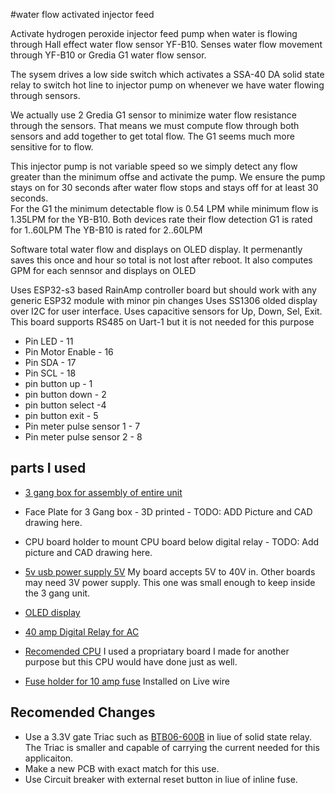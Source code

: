#water flow activated injector feed

Activate hydrogen peroxide injector feed pump when water is flowing through Hall effect water flow sensor YF-B10.  Senses water flow movement through YF-B10 or Gredia G1 water flow sensor.  

The sysem drives a low side switch which activates a SSA-40 DA solid state relay to switch hot line to injector pump on whenever we have water flowing through 
sensors. 

We actually use 2 Gredia G1 sensor to minimize water flow 
resistance through the sensors. That means we must compute flow through 
both sensors and add together to get total flow.   The G1 seems much more sensitive for to flow. 

This injector pump is not variable speed so we simply detect any flow greater than the minimum offse and activate the pump.  We ensure the pump stays on for 30 seconds after water flow stops and stays off for at least 30 seconds.  
    For the G1 the minimum detectable flow is 0.54 LPM while minimum 
    flow is 1.35LPM for the YB-B10. Both devices rate their flow detection
    G1 is rated for 1..60LPM   The YB-B10 is rated for 2..60LPM

Software total water flow and displays on OLED display.  It permenantly saves this once and hour so total is not lost after reboot.    It also computes GPM for each sennsor and displays on OLED


Uses ESP32-s3 based RainAmp controller board but should work with any generic ESP32 module with minor pin changes Uses SS1306 olded display over I2C for user interface.  Uses capacitive sensors for Up, Down, Sel, Exit.  This board
supports RS485 on Uart-1 but it is not needed for this purpose 

* Pin LED - 11
* Pin Motor Enable - 16
* Pin SDA - 17
* Pin SCL - 18
* pin button up - 1
* pin button down - 2
* pin button select -4 
* pin button exit  - 5
* Pin meter pulse sensor 1 - 7
* Pin meter pulse sensor 2 - 8 


## parts I used
* [3 gang box for assembly of entire unit](https://www.amazon.com/Madison-Electric-Products-MSB3G-Adjustable/dp/B00H8NUVQA)

* Face Plate for 3 Gang box -  3D printed - TODO: ADD Picture and 
  CAD drawing here.

* CPU board holder to mount CPU board below digital relay - TODO: Add picture 
  and CAD drawing here.

* [5v usb power supply 5V](https://www.amazon.com/Adapter-UorMe-Charger-Charging-Compatible/dp/B08LGRN2NR)  My board 
  accepts 5V to 40V in.  Other boards may need 3V power supply. This one was 
  small enough to keep inside the 3 gang unit.
* [OLED display](https://www.aliexpress.us/item/2251832498844654.html)
* [40 amp Digital Relay for AC](https://www.aliexpress.us/item/3256804475347699)
* [Recomended CPU](https://www.aliexpress.us/item/3256805991471052.html) I used a propriatary board I made for another purpose but this CPU would have done just as well.
* [Fuse holder for 10 amp fuse](https://www.amazon.com/KOLACEN-Automotive-Inline-5x20mm-Holder/dp/B071G1L98V) Installed on Live wire 


## Recomended Changes 
* Use a 3.3V gate Triac such as [BTB06-600B](https://www.aliexpress.us/item/3256806576807703.html) in liue of solid state relay.  The Triac is smaller and capable of carrying the current needed for this applicaiton.
* Make a new PCB with exact match for this use.
* Use Circuit breaker with external reset button in liue of inline fuse.